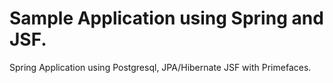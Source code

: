 # Sample Application using Spring and JSF.
Spring Application using Postgresql, JPA/Hibernate 
JSF with Primefaces.

